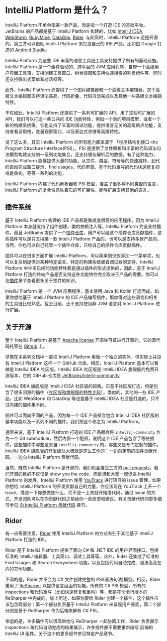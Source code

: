 # IntelliJ Platform 是什么？

IntelliJ Platform 不单单指某一款产品，而是指一个打造 IDE 的基础平台。JetBrains 的产品都是基于 IntelliJ Platform 构建的，比如 [IntelliJ IDEA](https://www.jetbrains.com/idea/), [WebStorm](https://www.jetbrains.com/webstorm/), [RubyMine](https://www.jetbrains.com/ruby/), [DataGrip](https://www.jetbrains.com/datagrip/), [Rider](https://www.jetbrains.com/rider/). 与此同时，IntelliJ Platform 还是开源的，第三方可以借助 IntelliJ Platform 来打造自己的 IDE 产品，比如由 Google 打造的 [Android Studio](https://developer.android.com/studio/index.html)。

IntelliJ Platform 为这些 IDE 丰富的语言工具链工具支持提供了所有的基础设施。IntelliJ Platform 是一个组件驱动的、跨平台的 JVM 应用程序，自带一个高级用户界面工具箱，支持创建工具窗口、树状视图和支持快速搜索的列表组件等，同时还支持弹出式菜单和对话框等。

此外，IntelliJ Platform 还提供了一个图片编辑器和一个高级文本编辑器，这个高级文本编辑器支持语法高亮、代码折叠、代码自动完成以及其他一些高级文本编辑特性。

不仅如此，IntelliJ Platform 还提供了一系列可扩展的 API，用了这些可扩展的 API，我们可以打造一些公共的 IDE 功能特性，例如一个新的项目模型，或者一个新的构建系统等。它也支持了丰富的调试功能，提供语言无关的高级断点功能，支持查看调用栈，变量观察窗口，以及表达式求值等高级特性。

说了这么多，其实 IntelliJ Platform 的所有能力都来源于 「程序结构化接口-the Program Structure Interface(PSI)」。PSI 是提供了文件解析和丰富的代码语法句法模型构建支持的一系列功能集合，还支持缓存解析后的数据。有了这种能力，IntelliJ Platform 能够提供大量的功能，从文件、类型、符号等的快速跳转，到代码自动完成窗口提示、find usages、代码审查、基于代码重写的代码快速修复抑或是重构，等等一系列的功能。

IntelliJ Platform 内建了代码解析器和 PSI 模型，覆盖了很多种不同类型的语言，IntelliJ Platform 的复合性意味着它的可扩展性，能够扩展支持其他的语言。

## 插件系统

基于 IntelliJ Platform 构建的 IDE 产品都是集成度很高的应用程序，因为 IntelliJ Platform 本身就支持了组件创建，类的依赖注入等。IntelliJ Platform 完全支持插件，而且 JetBrains 提供了一个[插件仓库](https://plugins.jetbrains.com/)，用户可以给这个插件仓库贡献插件，这些插件可以是只支持某一款 IntelliJ Platform 产品的，也可以是支持多款产品的。当然，你也可以自己托管一个插件仓库，只给自己的插件仓库贡献插件。

插件可以在很多方面扩展 IntelliJ Platform，可以简单到仅仅添加一个菜单项，也可以复杂到提供对某种特定语言、特定的构建系统或者调试器的支持。IntelliJ Platform 中许多已经的功能特性都是通过插件的形式提供的，因此，基于 IntelliJ Platform 打造的终端产品是否支持这些功能特性完全取决于产品的需要。你可以在[插件](https://www.jetbrains.org/intellij/sdk/docs/basics.html)章节查看更多关于插件的知识。

IntelliJ Platform 是一个 JVM 应用程序，基本使用 Java 和 Kotlin 打造而成。如果你想给基于 IntelliJ Platform 的 IDE 产品编写插件，那你得对这些语言和相关的工具链比较熟悉。截至目前，还不支持使用非 JVM 语言对 IntelliJ Platform 进行扩展。

## 关于开源

整个 IntelliJ Platform 是基于 [Apache license](https://github.com/JetBrains/intellij-community/blob/master/LICENSE.txt) 开源许可证进行开源的，它的源代码托管在 [Github](https://github.com/JetBrains/intellij-community) 上。

尽管在本系列文档中一直把 IntelliJ Platform 看做一个独立的实体，但实际上并没有 IntelliJ Platform 这样一个 GitHub 仓库。相反，IntelliJ Platform 基本可以看做是 IntelliJ IDEA 社区版。IntelliJ IDEA 社区版是 IntelliJ IDEA 旗舰版的免费开源版本，它的 GitHub 仓库是 [JetBrains/intellij-community](https://github.com/JetBrains/intellij-community)

IntelliJ IDEA 旗舰版是 IntelliJ IDEA 社区版的超集。它基于社区版打造，但是包含了很多闭源的插件（[社区版和旗舰版的特性比较](https://www.jetbrains.com/idea/features/editions_comparison_matrix.html)）。类似的，其他的一些 IDE 产品，比如 WebStorm 和 DataGrip 等也是基于 IntelliJ IDEA 社区版打造的，只不过内建的插件集不同。

插件可以面向不同的产品，因为每一个 IDE 产品都会包含 IntelliJ IDEA 社区版的基本功能以及一系列不同的插件。我们把这个称之为 IntelliJ Platform。

通常来说，基于 IntelliJ Platform 打造的 IDE 产品都会将 `intellij-community` 作为一个 Git submodule，然后内置一个配置，说明这个 IDE 产品包含了哪些插件，这些插件中哪些是来自 `intellij-community` 的，哪些又是专门定制的插件。IntelliJ IDEA 旗舰版的开发团队大概就是这么工作的：一边向定制的插件贡献代码，一边向 IntelliJ Platform 贡献代码。

当然，既然 IntelliJ Platform 是开源的，我们也会接受三方的 [pull requests](https://github.com/JetBrains/intellij-community/pulls)，我们开源的目的不仅仅是 show you the code，而是想和大家一起促进 IntelliJ Platform 的发展。IntelliJ Platform 使用 [YouTrack](https://youtrack.jetbrains.com/issues/IDEA) 进行项目的 issue 管理，如果你想给 IntelliJ Platform 的开发贡献自己的力量，你应该现在 YouTrack 上开一个 issue，描述一下你想做些什么，而不是一上来就开始撸代码，通过 issue 的方式，开发团队可以在你贡献代码之前给你一些反馈和建议。有关贡献代码的更多细节参见 [向 IntelliJ Platform 贡献代码](https://www.jetbrains.org/intellij/sdk/docs/basics/platform_contributions.html) 章节。

## Rider

有一点需要注意，[Rider](https://www.jetbrains.com/rider/) 使用 IntelliJ Platform 的方式有别于其他基于 IntelliJ Platform 打造的 IDE。

Rider 基于 IntelliJ Platform 提供了面向 C# 和 .NET IDE 的用户界面接口，包括标准的 IntelliJ 编辑器、工具窗口、调试工具等等。此外，Rider 还集成了标准的 Find Usages 和 Search Everywhere 功能，以及包括代码自动完成、语法高亮在内的其他功能。

不同的是，Rider 并不会为 C# 文件创建完整的 PSI(语法句法)模型。相反，Rider 重用了 [ReSharper](https://www.jetbrains.com/resharper/) 以提供语言层面的功能。所有的 C# PSI 模型，所有的 inspections 和代码重写（比如快速修复和重构）等，都是在命令行版本的 ReSharper 中完成的。综上所述，如果你要给 Rider 创建一个插件，这个插件应该包含两部分：第一个部分负责基于 IntelliJ Platform 来呈现用户界面，第二个部分则是基于 ReSharper 作为后端来解析 C# PSI。

幸运的是，许多插件可以很简单地与 ReSharper 一起协同工作，Rider 负责展示 inspections 和代码自动完成的结果展示，许多插件都不需要重新编写 前端的 IntelliJ UI 组件。关于这个的更多细节参见特定产品章节。
